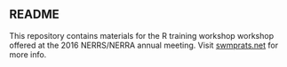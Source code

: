 ## README

This repository contains materials for the R training workshop workshop offered at the 2016 NERRS/NERRA annual meeting.  Visit <a href="http://swmprats.net/">swmprats.net</a> for more info.